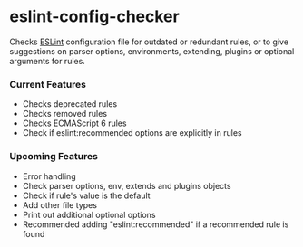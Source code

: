 # eslint-config-checker

Checks [ESLint](https://eslint.org/docs/rules/) configuration file for outdated or redundant
rules, or to give suggestions on parser options, environments, extending, plugins or optional
arguments for rules.

### Current Features

- Checks deprecated rules
- Checks removed rules
- Checks ECMAScript 6 rules
- Check if eslint:recommended options are explicitly in rules

### Upcoming Features

- Error handling
- Check parser options, env, extends and plugins objects
- Check if rule's value is the default
- Add other file types
- Print out additional optional options
- Recommended adding "eslint:recommended" if a recommended rule is found
